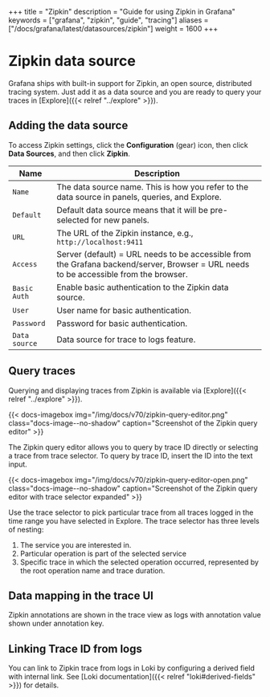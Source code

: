 +++
title = "Zipkin"
description = "Guide for using Zipkin in Grafana"
keywords = ["grafana", "zipkin", "guide", "tracing"]
aliases = ["/docs/grafana/latest/datasources/zipkin"]
weight = 1600
+++

# Zipkin data source

Grafana ships with built-in support for Zipkin, an open source, distributed tracing system.
Just add it as a data source and you are ready to query your traces in [Explore]({{< relref "../explore" >}}).

## Adding the data source

To access Zipkin settings, click the **Configuration** (gear) icon, then click **Data Sources**, and then click **Zipkin**.

| Name          | Description                                                                                                                           |
| ------------- | ------------------------------------------------------------------------------------------------------------------------------------- |
| `Name`        | The data source name. This is how you refer to the data source in panels, queries, and Explore.                                       |
| `Default`     | Default data source means that it will be pre-selected for new panels.                                                                |
| `URL`         | The URL of the Zipkin instance, e.g., `http://localhost:9411`                                                                         |
| `Access`      | Server (default) = URL needs to be accessible from the Grafana backend/server, Browser = URL needs to be accessible from the browser. |
| `Basic Auth`  | Enable basic authentication to the Zipkin data source.                                                                                |
| `User`        | User name for basic authentication.                                                                                                   |
| `Password`    | Password for basic authentication.                                                                                                    |
| `Data source` | Data source for trace to logs feature.                                                                                                |

## Query traces

Querying and displaying traces from Zipkin is available via [Explore]({{< relref "../explore" >}}).

{{< docs-imagebox img="/img/docs/v70/zipkin-query-editor.png" class="docs-image--no-shadow" caption="Screenshot of the Zipkin query editor" >}}

The Zipkin query editor allows you to query by trace ID directly or selecting a trace from trace selector. To query by trace ID, insert the ID into the text input.

{{< docs-imagebox img="/img/docs/v70/zipkin-query-editor-open.png" class="docs-image--no-shadow" caption="Screenshot of the Zipkin query editor with trace selector expanded" >}}

Use the trace selector to pick particular trace from all traces logged in the time range you have selected in Explore. The trace selector has three levels of nesting:

1. The service you are interested in.
1. Particular operation is part of the selected service
1. Specific trace in which the selected operation occurred, represented by the root operation name and trace duration.

## Data mapping in the trace UI

Zipkin annotations are shown in the trace view as logs with annotation value shown under annotation key.

## Linking Trace ID from logs

You can link to Zipkin trace from logs in Loki by configuring a derived field with internal link. See [Loki documentation]({{< relref "loki#derived-fields" >}}) for details.
